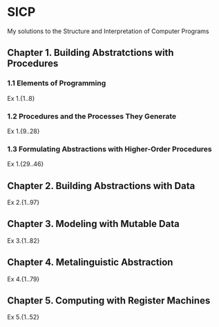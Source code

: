 SICP
====

My solutions to the Structure and Interpretation of Computer Programs

## Chapter 1. Building Abstratctions with Procedures

### 1.1 Elements of Programming

Ex 1.{1..8}

### 1.2 Procedures and the Processes They Generate

Ex 1.{9..28}

### 1.3 Formulating Abstractions with Higher-Order Procedures

Ex 1.{29..46}

## Chapter 2. Building Abstractions with Data

Ex 2.{1..97}

## Chapter 3. Modeling with Mutable Data

Ex 3.{1..82}

## Chapter 4. Metalinguistic Abstraction

Ex 4.{1..79}

## Chapter 5. Computing with Register Machines

Ex 5.{1..52}